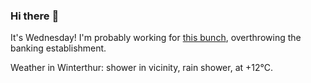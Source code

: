 ### Hi there :wave:

It's Wednesday! I'm probably working for [this bunch](https://github.com/kohofinancial), overthrowing the banking establishment.

Weather in Winterthur: shower in vicinity, rain shower, at +12°C.
